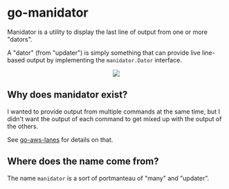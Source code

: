 # go-manidator

Manidator is a utility to display the last line of output from one or more "dators".

A "dator" (from "updater") is simply something that can provide live line-based
output by implementing the `manidator.Dator` interface.

<p align="center">
    <a href="https://asciinema.org/a/151453">
        <img src="https://asciinema.org/a/151453.png">
    </a>
</p>

## Why does manidator exist?

I wanted to provide output from multiple commands at the same time, but I didn't
want the output of each command to get mixed up with the output of the others.

See [go-aws-lanes](https://github.com/codekoala/go-aws-lanes) for details on that.

## Where does the name come from?

The name `manidator` is a sort of portmanteau of "many" and "updater".
